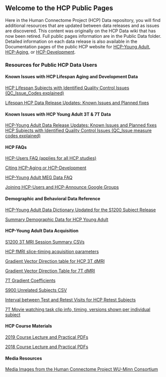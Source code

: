 ## Welcome to the HCP Public Pages

Here in the Human Connectome Project (HCP) Data repository, you will find additional resources that are updated between data releases and as issues are discovered. This content was originally on the HCP Data wiki that has now been retired. Full public pages information are in the Public Data folder. Detailed information on each data release is also available in the Documentation pages of the public HCP website for [HCP-Young Adult](https://www.humanconnectome.org/study/hcp-young-adult/documentation), [HCP-Aging](https://www.humanconnectome.org/study/hcp-lifespan-aging/documentation), or [HCP-Development](https://www.humanconnectome.org/study/hcp-lifespan-development/documentation).

### Resources for Public HCP Data Users 
#### Known Issues with HCP Lifespan Aging and Development Data

  [HCP Lifespan Subjects with Identified Quality Control Issues (QC_Issue_Codes explained)](https://github.com/jese11/HCP-wiki-public/blob/5e663f52353737aef1adc7a181bed40f998fce70/PublicData/HCP%20Lifespan%20Subjects%20with%20Identified%20Quality%20Control%20Issues%20(QC_Issue_Codes%20explained).md)
    
  [Lifespan HCP Data Release Updates: Known Issues and Planned fixes](https://github.com/jese11/HCP-wiki-public/blob/c5edb5d623a47907b6a5b8cccb5e7c014ec1de7e/PublicData/Lifespan%20HCP%20Data%20Release%20Updates%20Known%20Issues%20and%20Planned%20fixes.md) 

#### Known Issues with HCP Young Adult 3T & 7T Data

  [HCP-Young Adult Data Release Updates: Known Issues and Planned fixes](https://github.com/jese11/HCP-wiki-public/blob/c5edb5d623a47907b6a5b8cccb5e7c014ec1de7e/PublicData/HCP%20Data%20Release%20Updates%20Known%20Issues%20and%20Planned%20fixes.md)
  [HCP Subjects with Identified Quality Control Issues (QC_Issue measure codes explained)](https://github.com/jese11/HCP-wiki-public/blob/3dc81c99244cf5134115bb95478a5452170b0b2d/PublicData/HCP%20Subjects%20with%20Identified%20Quality%20Control%20Issues%20(QC_Issue%20measure%20codes%20explained).md)
  

#### HCP FAQs

  [HCP-Users FAQ (applies for all HCP studies)](https://github.com/jese11/HCP-wiki-public/blob/c5edb5d623a47907b6a5b8cccb5e7c014ec1de7e/PublicData/HCP%20Users%20FAQ.md)
  
  [Citing HCP-Aging or HCP-Development](https://github.com/jese11/HCP-wiki-public/blob/c5edb5d623a47907b6a5b8cccb5e7c014ec1de7e/PublicData/Citing%20HCP-Aging%20or%20HCP-Development.md)
  
  [HCP-Young Adult MEG Data FAQ](https://github.com/jese11/HCP-wiki-public/blob/c5edb5d623a47907b6a5b8cccb5e7c014ec1de7e/PublicData/MEG%20Data%20FAQ.md)
  
  [Joining HCP-Users and HCP-Announce Google Groups](https://github.com/jese11/HCP-wiki-public/blob/3dc81c99244cf5134115bb95478a5452170b0b2d/PublicData/How%20to%20Join%20HCP-Users%20or%20HCP-Announce%20Google%20Groups.md)

#### Demographic and Behavioral Data Reference

  [HCP-Young Adult Data Dictionary Updated for the S1200 Subject Release](https://github.com/jese11/HCP-wiki-public/blob/3dc81c99244cf5134115bb95478a5452170b0b2d/PublicData/HCP-YA%20Data%20Dictionary-%20Updated%20for%20the%201200%20Subject%20Release.md)
  
  [Summary Demographic Data for HCP Young Adult](https://github.com/jese11/HCP-wiki-public/blob/3dc81c99244cf5134115bb95478a5452170b0b2d/PublicData/Summary%20Demographic%20Data%20for%20HCP%20Young%20Adult.md)

#### HCP-Young Adult Data Acquisition

  [S1200 3T MRI Session Summary CSVs](https://github.com/jese11/HCP-wiki-public/blob/3dc81c99244cf5134115bb95478a5452170b0b2d/PublicData/S1200%203T%20MRI%20Session%20Summary%20CSVs.md)
  
  [HCP fMRI slice-timing acquisition parameters](https://github.com/jese11/HCP-wiki-public/blob/3dc81c99244cf5134115bb95478a5452170b0b2d/PublicData/HCP%20fMRI%20slice-timing%20acquisition%20parameters.md)
  
  [Gradient Vector Direction table for HCP 3T dMRI](https://github.com/jese11/HCP-wiki-public/blob/3dc81c99244cf5134115bb95478a5452170b0b2d/PublicData/Gradient%20Vector%20Direction%20table%20for%20HCP%203T%20dMRI.md)
  
  [Gradient Vector Direction Table for 7T dMRI](https://github.com/jese11/HCP-wiki-public/blob/3dc81c99244cf5134115bb95478a5452170b0b2d/PublicData/Gradient%20Vector%20Direction%20Table%20for%207T%20dMRI.md)
  
  [7T Gradient Coefficients](https://github.com/jese11/HCP-wiki-public/blob/c5edb5d623a47907b6a5b8cccb5e7c014ec1de7e/PublicData/7T%20Gradient%20Coefficients.md)
  
  [S900 Unrelated Subjects CSV](https://github.com/jese11/HCP-wiki-public/blob/c5edb5d623a47907b6a5b8cccb5e7c014ec1de7e/PublicData/S900%20Unrelated%20Subjects%20CSV.md)
  
  [Interval between Test and Retest Visits for HCP Retest Subjects](https://github.com/jese11/HCP-wiki-public/blob/3dc81c99244cf5134115bb95478a5452170b0b2d/PublicData/Interval%20between%20Test%20and%20Retest%20Visits%20for%20HCP%20Retest%20Subjects.md)
  
  [7T Movie watching task clip info, timing, versions shown per individual subject](https://github.com/jese11/HCP-wiki-public/blob/3dc81c99244cf5134115bb95478a5452170b0b2d/PublicData/7T%20Movie%20watching%20task%20clip%20info%20timing%20versions%20shown%20per%20individual%20subject.md)
  

#### HCP Course Materials

  [2019 Course Lecture and Practical PDFs](https://store.humanconnectome.org/courses/2019/exploring-the-human-connectome.php)
  
  [2018 Course Lecture and Practical PDFs](https://store.humanconnectome.org/courses/2018/exploring-the-human-connectome.php)

#### Media Resources

  [Media Images from the Human Connectome Project WU-Minn Consortium](https://github.com/jese11/HCP-wiki-public/blob/3dc81c99244cf5134115bb95478a5452170b0b2d/PublicData/Media%20Images%20from%20the%20Human%20Connectome%20Project%20WU-Minn%20Consortium.md)
  
